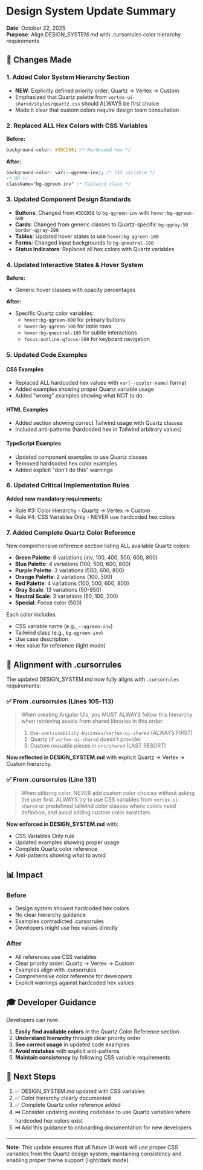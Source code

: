 # Design System Update Summary

**Date**: October 22, 2025  
**Purpose**: Align DESIGN_SYSTEM.md with .cursorrules color hierarchy requirements

## 🎯 Changes Made

### 1. Added Color System Hierarchy Section
- **NEW**: Explicitly defined priority order: Quartz → Vertex → Custom
- Emphasized that Quartz palette from `vertex-ui-shared/styles/quartz.css` should ALWAYS be first choice
- Made it clear that custom colors require design team consultation

### 2. Replaced ALL Hex Colors with CSS Variables

**Before:**
```css
background-color: #3DCD58; /* Hardcoded hex */
```

**After:**
```css
background-color: var(--qgreen-inv); /* CSS variable */
/* OR */
className="bg-qgreen-inv" /* Tailwind class */
```

### 3. Updated Component Design Standards

- **Buttons**: Changed from `#3DCD58` to `bg-qgreen-inv` with `hover:bg-qgreen-600`
- **Cards**: Changed from generic classes to Quartz-specific `bg-qgray-50 border-qgray-200`
- **Tables**: Updated hover states to use `hover:bg-qgreen-100`
- **Forms**: Changed input backgrounds to `bg-qneutral-100`
- **Status Indicators**: Replaced all hex colors with Quartz variables

### 4. Updated Interactive States & Hover System

**Before:**
- Generic hover classes with opacity percentages

**After:**
- Specific Quartz color variables:
  - `hover:bg-qgreen-600` for primary buttons
  - `hover:bg-qgreen-100` for table rows
  - `hover:bg-qneutral-100` for subtle interactions
  - `focus:outline-qfocus-500` for keyboard navigation

### 5. Updated Code Examples

#### CSS Examples
- Replaced ALL hardcoded hex values with `var(--qcolor-name)` format
- Added examples showing proper Quartz variable usage
- Added "wrong" examples showing what NOT to do

#### HTML Examples
- Added section showing correct Tailwind usage with Quartz classes
- Included anti-patterns (hardcoded hex in Tailwind arbitrary values)

#### TypeScript Examples
- Updated component examples to use Quartz classes
- Removed hardcoded hex color examples
- Added explicit "don't do this" warnings

### 6. Updated Critical Implementation Rules

**Added new mandatory requirements:**
- Rule #3: Color Hierarchy - Quartz → Vertex → Custom
- Rule #4: CSS Variables Only - NEVER use hardcoded hex colors

### 7. Added Complete Quartz Color Reference

New comprehensive reference section listing ALL available Quartz colors:
- **Green Palette**: 6 variations (inv, 100, 400, 500, 600, 800)
- **Blue Palette**: 4 variations (100, 500, 600, 800)
- **Purple Palette**: 3 variations (500, 600, 800)
- **Orange Palette**: 2 variations (100, 500)
- **Red Palette**: 4 variations (100, 500, 600, 800)
- **Gray Scale**: 13 variations (50-950)
- **Neutral Scale**: 3 variations (50, 100, 200)
- **Special**: Focus color (500)

Each color includes:
- CSS variable name (e.g., `--qgreen-inv`)
- Tailwind class (e.g., `bg-qgreen-inv`)
- Use case description
- Hex value for reference (light mode)

## 🔄 Alignment with .cursorrules

The updated DESIGN_SYSTEM.md now fully aligns with `.cursorrules` requirements:

### ✅ From .cursorrules (Lines 105-113)
> When creating Angular UIs, you MUST ALWAYS follow this hierarchy when retrieving assets from shared libraries in this order:
> 1. `@se-sustainability-business/vertex-ui-shared` (ALWAYS FIRST)
> 2. Quartz (if `vertex-ui-shared` doesn't provide)
> 3. Custom reusable pieces in `src/shared` (LAST RESORT)

**Now reflected in DESIGN_SYSTEM.md** with explicit Quartz → Vertex → Custom hierarchy.

### ✅ From .cursorrules (Line 131)
> When utilizing color, NEVER add custom color choices without asking the user first. ALWAYS try to use CSS variables from `vertex-ui-shared` or predefined tailwind color classes where colors need definition, and avoid adding custom color swatches.

**Now enforced in DESIGN_SYSTEM.md** with:
- CSS Variables Only rule
- Updated examples showing proper usage
- Complete Quartz color reference
- Anti-patterns showing what to avoid

## 📊 Impact

### Before
- Design system showed hardcoded hex colors
- No clear hierarchy guidance
- Examples contradicted .cursorrules
- Developers might use hex values directly

### After
- All references use CSS variables
- Clear priority order: Quartz → Vertex → Custom
- Examples align with .cursorrules
- Comprehensive color reference for developers
- Explicit warnings against hardcoded hex values

## 🎓 Developer Guidance

Developers can now:
1. **Easily find available colors** in the Quartz Color Reference section
2. **Understand hierarchy** through clear priority order
3. **See correct usage** in updated code examples
4. **Avoid mistakes** with explicit anti-patterns
5. **Maintain consistency** by following CSS variable requirements

## 🚀 Next Steps

1. ✅ DESIGN_SYSTEM.md updated with CSS variables
2. ✅ Color hierarchy clearly documented
3. ✅ Complete Quartz color reference added
4. ⏭️ Consider updating existing codebase to use Quartz variables where hardcoded hex colors exist
5. ⏭️ Add this guidance to onboarding documentation for new developers

---

**Note**: This update ensures that all future UI work will use proper CSS variables from the Quartz design system, maintaining consistency and enabling proper theme support (light/dark mode).

